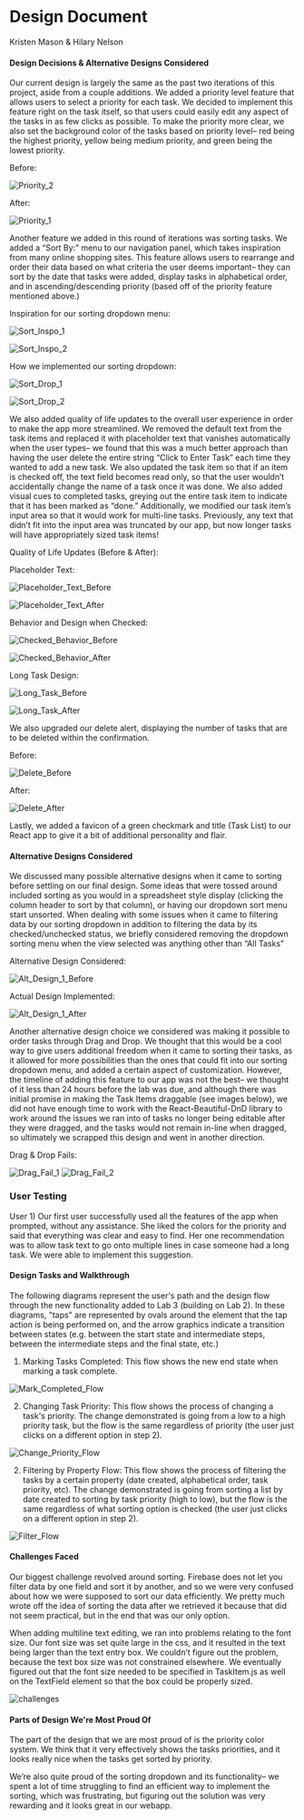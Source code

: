 # Design Document
Kristen Mason & Hilary Nelson

#### Design Decisions & Alternative Designs Considered

Our current design is largely the same as the past two iterations of this project, aside from a couple additions. We added a priority level feature that allows users to select a priority for each task. We decided to implement this feature right on the task itself, so that users could easily edit any aspect of the tasks in as few clicks as possible. To make the priority more clear, we also set the background color of the tasks based on priority level– red being the highest priority, yellow being medium priority, and green being the lowest priority. 


 Before:

![Priority_2](Priority_2.png)



After:


![Priority_1](Priority_1.png)


Another feature we added in this round of iterations was sorting tasks. We added a “Sort By:” menu to our navigation panel, which takes inspiration from many online shopping sites. This feature allows users to rearrange and order their data based on what criteria the user deems important– they can sort by the date that tasks were added, display tasks in alphabetical order, and in ascending/descending priority (based off of the priority feature mentioned above.)



Inspiration for our sorting dropdown menu:


![Sort_Inspo_1](Sort_Inspo_1.png)


![Sort_Inspo_2](Sort_Inspo_2.png)


How we implemented our sorting dropdown:


![Sort_Drop_1](Sort_Drop_1.png)


![Sort_Drop_2](Sort_Drop_2.png)


We also added quality of life updates to the overall user experience in order to make the app more streamlined. We removed the default text from the task items and replaced it with placeholder text that vanishes automatically when the user types– we found that this was a much better approach than having the user delete the entire string “Click to Enter Task” each time they wanted to add a new task. We also updated the task item so that if an item is checked off, the text field becomes read only, so that the user wouldn’t accidentally change the name of a task once it was done. We also added visual cues to completed tasks, greying out the entire task item to indicate that it has been marked as “done.” Additionally, we modified our task item’s input area so that it would work for multi-line tasks. Previously, any text that didn’t fit into the input area was truncated by our app, but now longer tasks will have appropriately sized task items! 

Quality of Life Updates (Before & After):



Placeholder Text:


![Placeholder_Text_Before](Placeholder_Text_Before.png)


![Placeholder_Text_After](Placeholder_Text_After.png)


Behavior and Design when Checked:


![Checked_Behavior_Before](Checked_Behavior_Before.png)


![Checked_Behavior_After](Checked_Behavior_After.png)


Long Task Design:


![Long_Task_Before](Long_Task_Before.png)


![Long_Task_After](Long_Task_After.png)


We also upgraded our delete alert, displaying the number of tasks that are to be deleted within the confirmation.


Before:


![Delete_Before](Delete_Before.png)


After:


![Delete_After](Delete_After.png)


Lastly, we added a favicon of a green checkmark and title (Task List) to our React app to give it a bit of additional personality and flair.

#### Alternative Designs Considered

We discussed many possible alternative designs when it came to sorting before settling on our final design. Some ideas that were tossed around included sorting as you would in a spreadsheet style display (clicking the column header to sort by that column), or having our dropdown sort menu start unsorted. When dealing with some issues when it came to filtering data by our sorting dropdown in addition to filtering the data by its checked/unchecked status, we briefly considered removing the dropdown sorting menu when the view selected was anything other than “All Tasks”

Alternative Design Considered:


![Alt_Design_1_Before](Alt_Design_1_Before.png)

Actual Design Implemented:


![Alt_Design_1_After](Alt_Design_1_After.png)


Another alternative design choice we considered was making it possible to order tasks through Drag and Drop. We thought that this would be a cool way to give users additional freedom when it came to sorting their tasks, as it allowed for more possibilities than the ones that could fit into our sorting dropdown menu, and added a certain aspect of customization. However, the timeline of adding this feature to our app was not the best– we thought of it less than 24 hours before the lab was due, and although there was initial promise in making the Task Items draggable (see images below), we did not have enough time to work with the React-Beautiful-DnD library to work around the issues we ran into of tasks no longer being editable after they were dragged, and the tasks would not remain in-line when dragged, so ultimately we scrapped this design and went in another direction.

Drag & Drop Fails:


![Drag_Fail_1](Drag_Fail_1.png)
![Drag_Fail_2](Drag_Fail_2.png)


### User Testing

User 1)
Our first user successfully used all the features of the app when prompted, without any assistance. She liked the colors for the priority and said that everything was clear and easy to find. Her one recommendation was to allow task text to go onto multiple lines in case someone had a long task. We were able to implement this suggestion.

#### Design Tasks and Walkthrough

The following diagrams represent the user's path and the design flow through the new functionality added to Lab 3 (building on Lab 2). In these diagrams, "taps" are represented by ovals around the element that the tap action is being performed on, and the arrow graphics indicate a transition between states (e.g. between the start state and intermediate steps, between the intermediate steps and the final state, etc.) 


1) Marking Tasks Completed: This flow shows the new end state when marking a task complete.



![Mark_Completed_Flow](Mark_Completed_Flow.png)


2) Changing Task Priority: This flow shows the process of changing a task's priority. The change demonstrated is going from a low to a high priority task, but the flow is the same regardless of priority (the user just clicks on a different option in step 2).

![Change_Priority_Flow](Change_Priority_Flow.png)


2) Filtering by Property Flow: This flow shows the process of filtering the tasks by a certain property (date created, alphabetical order, task priority, etc). The change demonstrated is going from sorting a list by date created to sorting by task priority (high to low), but the flow is the same regardless of what sorting option is checked (the user just clicks on a different option in step 2).

![Filter_Flow](Filter_Flow.png)


#### Challenges Faced
Our biggest challenge revolved around sorting. Firebase does not let you filter data by one field and sort it by another, and so we were very confused about how we were supposed to sort our data efficiently. We pretty much wrote off the idea of sorting the data after we retrieved it because that did not seem practical, but in the end that was our only option.

When adding multiline text editing, we ran into problems relating to the font size. Our font size was set quite large in the css, and it resulted in the text being larger than the text entry box. We couldn’t figure out the problem, because the text box size was not constrained elsewhere. We eventually figured out that the font size needed to be specified in TaskItem.js as well on the TextField element so that the box could be properly sized. 


![challenges](challenges.png)

#### Parts of Design We're Most Proud Of
The part of the design that we are most proud of is the priority color system. We think that it very effectively shows the tasks priorities, and it looks really nice when the tasks get sorted by priority. 

We’re also quite proud of the sorting dropdown and its functionality– we spent a lot of time struggling to find an efficient way to implement the sorting, which was frustrating, but figuring out the solution was very rewarding and it looks great in our webapp.
